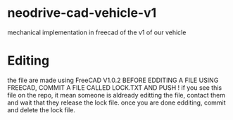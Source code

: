 # neodrive-cad-vehicle-v1
mechanical implementation in freecad of the v1 of our vehicle

# Editing
the file are made using FreeCAD V1.0.2
BEFORE EDDITING A FILE USING FREECAD, COMMIT A FILE CALLED LOCK.TXT AND PUSH !
if you see this file on the repo, it mean someone is aldready editting the file, contact them and wait that they release the lock file.
once you are done edditing, commit and delete the lock file.
